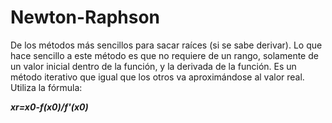 

# Newton-Raphson
 
De los métodos más sencillos para sacar raíces (si se sabe derivar). Lo que hace sencillo a este método es que no requiere de un rango, solamente de un valor inicial dentro de la función, y la derivada de la función. Es un método iterativo que igual que los otros va aproximándose al valor real. Utiliza la fórmula:

***xr=x0-f(x0)/f'(x0)***


<!--stackedit_data:
eyJoaXN0b3J5IjpbNzkxOTk5MjI5XX0=
-->